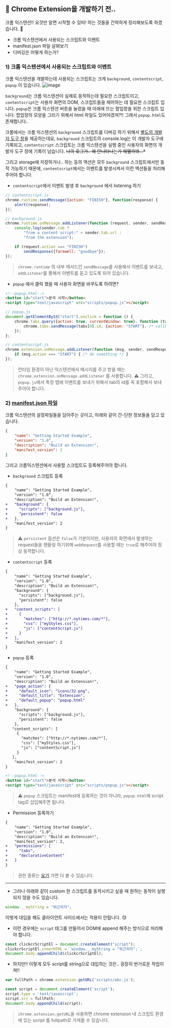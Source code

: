 ## 🔎  Chrome Extension을 개발하기 전..

크롬 익스텐션!! 요것만 알면 시작할 수 있따! 하는 것들을 간략하게 정리해보도록 하겠습니다. 🙂

- 크롬 익스텐션에서 사용되는 스크립트와 이벤트
- manifest.json 파일 살펴보기
- 디버깅은 어떻게 하는가?


### 1) 크롬 익스텐션에서 사용되는 스크립트와 이벤트

크롬 익스텐션을 개발하는데 사용되는 스크립트는 크게 `background`, `contentscript`, `popup` 이 있습니다.
![image](https://user-images.githubusercontent.com/25981942/51577997-2fdcbd00-1eff-11e9-8700-40e487ea9307.png)

`background`는 크롬 익스텐션이 실제로 동작하는데 필요한 스크립트이고,
`contentscript`는 사용자 화면의 DOM, 스크립트들을 제어하는 데 필요한 스크립트 입니다.
`popup`은 크롬 익스텐션 버튼을 눌렀을 때 아래에 뜨는 팝업창을 위한 스크립트 입니다.
팝업창의 모양을 그리기 위해서 html 파일도 있어야겠져?!! 그래서 `popup.html`도 존재합니다..

크롬에서는 크롬 익스텐션의 `background` 스크립트를 디버깅 하기 위해서 [별도의 개발자 도구 창](https://developer.chrome.com/extensions/getstarted#background)을 제공하는데요,
`background` 스크립트의 console.log는 이 개발자 도구에 기록되고,
`contentscript` 스크립트는 크롬 익스텐션을 실행 중인 사용자의 화면의 개발자 도구 창에 기록이 남습니다.
~~나의 로그가.. 왜 안나타나는가 헤맬까봐...*~~

그리고 storage에 저장하거나.. 하는 등의 액션은 모두 `background` 스크립트에서만 동작 가능하기 때문에,
`contentscript`에서는 이벤트를 발생시켜서 이런 액션들을 처리해주어야 합니다.

- `contentscript`에서 이벤트 발생 후 `background` 에서 listening 하기

```js
// contentscript.js
chrome.runtime.sendMessage({action: "FINISH"}, function(response) {
    alert(response);
});
```
```js
// background.js
chrome.runtime.onMessage.addListener(function (request, sender, sendResponse) {
	console.log(sender.tab ?
		"from a content script:" + sender.tab.url :
		"from the extension");

	if (request.action === "FINISH")
		sendResponse({farewell: "goodbye"});
});
```
> `chrome.runtime` 의 내부 메서드인 `sendMessage`를 사용해서 이벤트를 보내고,
>`addListener`를 통해서 이벤트를 듣고 있도록 되어 있습니다.

- `popup` 에서 클릭 했을 때 사용자 화면을 바꾸도록 하려면?

```html
<!--popup.html-->
<button id="start">분석 시작</button>
<script type="text/javascript" src="scripts/popup.js"></script>
```
```js
// popup.js
document.getElementById("start").onclick = function () {
	chrome.tabs.query({active: true, currentWindow: true}, function (tabs) {
		chrome.tabs.sendMessage(tabs[0].id, {action: "START"}, /* callback */);
	});
};
```
```js
// contentscript.js
chrome.extension.onMessage.addListener(function (msg, sender, sendResponse) {
	if (msg.action === "START") { /* do something */ }
});
```
> 런타임 환경이 아닌 익스텐션에서 메시지를 주고 받을 때는
> `chrome.extension.onMessage.addListener` 를 사용합니다.
> ⚠️ 그리고, `popup.js`에서 특정 탭에 이벤트를 보내기 위해서 tab의 id를 꼭 포함해서 보내주어야 합니다.

### 2) [manifest.json 파일](https://developer.chrome.com/extensions/extensions/manifest)
크롬 익스텐션의 설정파일들을 담아주는 곳이고, 아래와 같이 간-단한 정보들을 담고 있습니다.
```json
{
    "name": "Getting Started Example",
    "version": "1.0",
    "description": "Build an Extension!",
    "manifest_version": 2
}
```
그리고 크롬익스텐션에서 사용할 스크립트도 등록해주어야 합니다.

- `background` 스크립트 등록

```diff
{
    "name": "Getting Started Example",
    "version": "1.0",
    "description": "Build an Extension!",
+   "background": {
+     "scripts": ["background.js"],
+     "persistent": false
+   },
    "manifest_version": 2
}
```

> ⚠️ `persistent` 옵션은 `false`가 기본이지만,
> 사용자의 화면에서 발생하는 request들을 핸들링 하기위해
>`webRequest`를 사용할 때는 `true`로 해주어야 정상 동작합니다.

- `contentscript` 등록

```diff
{
    "name": "Getting Started Example",
    "version": "1.0",
    "description": "Build an Extension!",
    "background": {
      "scripts": ["background.js"],
      "persistent": false
    },
+   "content_scripts": [
+     {
+       "matches": ["http://*.nytimes.com/*"],
+       "css": ["myStyles.css"],
+       "js": ["contentScript.js"]
+     }
+   ],
    "manifest_version": 2
}
```
- `popup` 등록

```diff
{
    "name": "Getting Started Example",
    "version": "1.0",
    "description": "Build an Extension!",
+   "page_action": {
+     "default_icon": "icons/32.png",
+     "default_title": "Extension",
+     "default_popup": "popup.html"
+   },
    "background": {
      "scripts": ["background.js"],
      "persistent": false
    },
   "content_scripts": [
     {
       "matches": ["http://*.nytimes.com/*"],
       "css": ["myStyles.css"],
       "js": ["contentScript.js"]
     }
   ],
    "manifest_version": 2
}
```

```html
<!--popup.html-->
<button id="start">분석 시작</button>
<script type="text/javascript" src="scripts/popup.js"></script>
```
> ⚠️ `popup` 스크립트는 manifest에 등록하는 것이 아니라,
> `popup.html`에 script tag로 삽입해주면 됩니다.

- Permission 등록하기

```diff
{
    "name": "Getting Started Example",
    "version": "1.0",
    "description": "Build an Extension!",
    "manifest_version": 2,
+   "permissions": [
+     "tabs",
+     "declarativeContent"
+   ]
}
```
> 권한 종류는 [요기](https://developer.chrome.com/apps/declare_permissions) 가면 더 볼 수 있습니다.

----

- 그러나 아래와 같이 custom 한 스크립트를 동작시키고 싶을 때
   원하는 동작이 실행되지 않을 수도 있습니다.

```js
window.__myString = "퇴근하자";
```
이렇게 대입을 해도 클라이언트 사이드에서는 적용이 안됩니다. 😓

- 이런 경우에는 `script` 태그를 만들어서 DOM에 append 해주는 방식으로 처리해야 합니다.

```js
const clickcrScriptEl = document.createElement("script");
clickcrScriptEl.innerHTML = `window.__myString = "퇴근하자";`;
document.body.appendChild(clickcrScriptEl);
```

- 하지만!! 이렇게 모두 script를 string으로 대입하는 것은.. 굉장히 번거로운 작업이져!!

```js
var fullPath = chrome.extension.getURL('scripts/abc.js');

const script = document.createElement('script');
script.type = 'text/javascript';
script.src = fullPath;
document.body.appendChild(script);
```

> `chrome.extension.getURL`을 사용하면 chrome extension 내 스크립트 환경에 있는
> script 를 fullpath로 가져올 수 있습니다.
